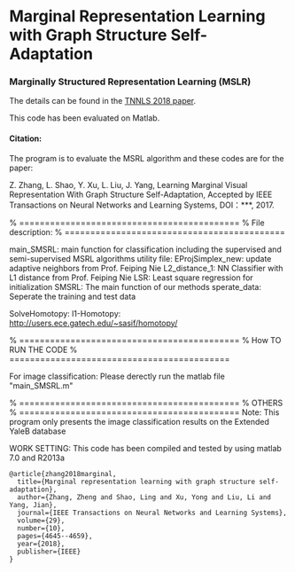 # Marginal Representation Learning with Graph Structure Self-Adaptation

### Marginally Structured Representation Learning (MSLR)

The details can be found in the [TNNLS 2018 paper](https://ieeexplore.ieee.org/document/8128909). 

This code has been evaluated on Matlab.


#### Citation:
The program is to evaluate the MSRL algorithm and these codes are for the paper:

Z. Zhang, L. Shao, Y. Xu, L. Liu, J. Yang, Learning Marginal Visual Representation With Graph Structure Self-Adaptation, 
Accepted by IEEE Transactions on Neural Networks and Learning Systems, DOI：***, 2017.


% ===========================================
% File description:
% ===========================================

main_SMSRL: main function for classification including the supervised and semi-supervised MSRL algorithms
utility file:
EProjSimplex_new: update adaptive neighbors from Prof. Feiping Nie
L2_distance_1: NN Classifier with L1 distance from Prof. Feiping Nie
LSR: Least square regression for initialization
SMSRL: The main function of our methods
sperate_data: Seperate the training and test data

SolveHomotopy:   l1-Homotopy: http://users.ece.gatech.edu/~sasif/homotopy/

% ===========================================
% How TO RUN THE CODE
% ===========================================

For image classification:
Please derectly run the matlab file "main_SMSRL.m"

% ===========================================
% OTHERS
% ===========================================
Note: This program only presents the image classification results on the Extended YaleB database

WORK SETTING:
    This code has been compiled and tested by using matlab 7.0 and R2013a

```
@article{zhang2018marginal,
  title={Marginal representation learning with graph structure self-adaptation},
  author={Zhang, Zheng and Shao, Ling and Xu, Yong and Liu, Li and Yang, Jian},
  journal={IEEE Transactions on Neural Networks and Learning Systems},
  volume={29},
  number={10},
  pages={4645--4659},
  year={2018},
  publisher={IEEE}
}
```
